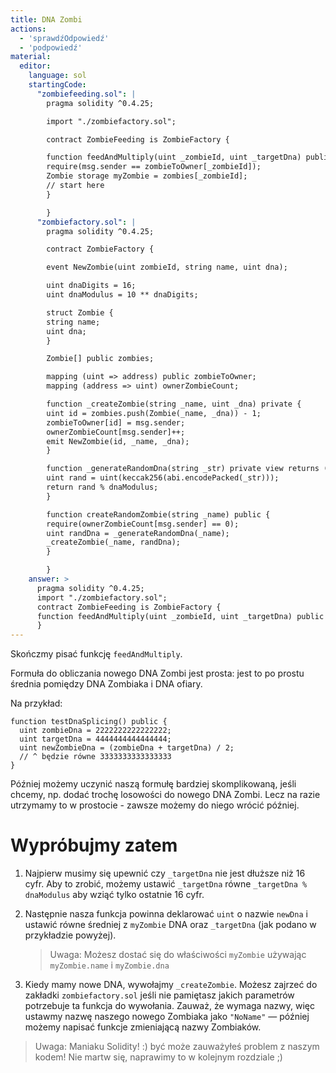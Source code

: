 ```yaml
---
title: DNA Zombi
actions:
  - 'sprawdźOdpowiedź'
  - 'podpowiedź'
material:
  editor:
    language: sol
    startingCode:
      "zombiefeeding.sol": |
        pragma solidity ^0.4.25;

        import "./zombiefactory.sol";

        contract ZombieFeeding is ZombieFactory {

        function feedAndMultiply(uint _zombieId, uint _targetDna) public {
        require(msg.sender == zombieToOwner[_zombieId]);
        Zombie storage myZombie = zombies[_zombieId];
        // start here
        }

        }
      "zombiefactory.sol": |
        pragma solidity ^0.4.25;

        contract ZombieFactory {

        event NewZombie(uint zombieId, string name, uint dna);

        uint dnaDigits = 16;
        uint dnaModulus = 10 ** dnaDigits;

        struct Zombie {
        string name;
        uint dna;
        }

        Zombie[] public zombies;

        mapping (uint => address) public zombieToOwner;
        mapping (address => uint) ownerZombieCount;

        function _createZombie(string _name, uint _dna) private {
        uint id = zombies.push(Zombie(_name, _dna)) - 1;
        zombieToOwner[id] = msg.sender;
        ownerZombieCount[msg.sender]++;
        emit NewZombie(id, _name, _dna);
        }

        function _generateRandomDna(string _str) private view returns (uint) {
        uint rand = uint(keccak256(abi.encodePacked(_str)));
        return rand % dnaModulus;
        }

        function createRandomZombie(string _name) public {
        require(ownerZombieCount[msg.sender] == 0);
        uint randDna = _generateRandomDna(_name);
        _createZombie(_name, randDna);
        }

        }
    answer: >
      pragma solidity ^0.4.25;
      import "./zombiefactory.sol";
      contract ZombieFeeding is ZombieFactory {
      function feedAndMultiply(uint _zombieId, uint _targetDna) public { require(msg.sender == zombieToOwner[_zombieId]); Zombie storage myZombie = zombies[_zombieId]; _targetDna = _targetDna % dnaModulus; uint newDna = (myZombie.dna + _targetDna) / 2; _createZombie("NoName", newDna); }
      }
---
```

Skończmy pisać funkcję `feedAndMultiply`.

Formuła do obliczania nowego DNA Zombi jest prosta: jest to po prostu średnia pomiędzy DNA Zombiaka i DNA ofiary.

Na przykład:

    function testDnaSplicing() public {
      uint zombieDna = 2222222222222222;
      uint targetDna = 4444444444444444;
      uint newZombieDna = (zombieDna + targetDna) / 2;
      // ^ będzie równe 3333333333333333
    }
    

Później możemy uczynić naszą formułę bardziej skomplikowaną, jeśli chcemy, np. dodać trochę losowości do nowego DNA Zombi. Lecz na razie utrzymamy to w prostocie - zawsze możemy do niego wrócić później.

# Wypróbujmy zatem

1. Najpierw musimy się upewnić czy `_targetDna` nie jest dłuższe niż 16 cyfr. Aby to zrobić, możemy ustawić `_targetDna` równe `_targetDna % dnaModulus` aby wziąć tylko ostatnie 16 cyfr.

2. Następnie nasza funkcja powinna deklarować `uint` o nazwie `newDna` i ustawić równe średniej z `myZombie` DNA oraz `_targetDna` (jak podano w przykładzie powyżej).
    
    > Uwaga: Możesz dostać się do właściwości `myZombie` używając `myZombie.name` i `myZombie.dna`

3. Kiedy mamy nowe DNA, wywołajmy `_createZombie`. Możesz zajrzeć do zakładki `zombiefactory.sol` jeśli nie pamiętasz jakich parametrów potrzebuje ta funkcja do wywołania. Zauważ, że wymaga nazwy, więc ustawmy nazwę naszego nowego Zombiaka jako `"NoName"` — później możemy napisać funkcje zmieniającą nazwy Zombiaków.

> Uwaga: Maniaku Solidity! :) być może zauważyłeś problem z naszym kodem! Nie martw się, naprawimy to w kolejnym rozdziale ;)